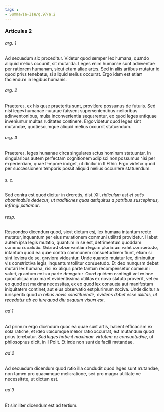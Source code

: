 ```yaml
---
tags : 
- Summa/Ia-IIæ/q.97/a.2
---
```


### Articulus 2

###### arg. 1
Ad secundum sic proceditur. Videtur quod semper lex humana, quando aliquid melius occurrit, sit mutanda. Leges enim humanae sunt adinventae per rationem humanam, sicut etiam aliae artes. Sed in aliis artibus mutatur id quod prius tenebatur, si aliquid melius occurrat. Ergo idem est etiam faciendum in legibus humanis.

###### arg. 2
Praeterea, ex his quae praeterita sunt, providere possumus de futuris. Sed nisi leges humanae mutatae fuissent supervenientibus melioribus adinventionibus, multa inconvenientia sequerentur, eo quod leges antiquae inveniuntur multas ruditates continere. Ergo videtur quod leges sint mutandae, quotiescumque aliquid melius occurrit statuendum.

###### arg. 3
Praeterea, leges humanae circa singulares actus hominum statuuntur. In singularibus autem perfectam cognitionem adipisci non possumus nisi per experientiam, quae tempore indiget, ut dicitur in II Ethic. Ergo videtur quod per successionem temporis possit aliquid melius occurrere statuendum.

###### s. c.
Sed contra est quod dicitur in decretis, dist. XII, *ridiculum est et satis abominabile dedecus, ut traditiones quas antiquitus a patribus suscepimus, infringi patiamur*.

###### resp.
Respondeo dicendum quod, sicut dictum est, lex humana intantum recte mutatur, inquantum per eius mutationem communi utilitati providetur. Habet autem ipsa legis mutatio, quantum in se est, detrimentum quoddam communis salutis. Quia ad observantiam legum plurimum valet consuetudo, intantum quod ea quae contra communem consuetudinem fiunt, etiam si sint leviora de se, graviora videantur. Unde quando mutatur lex, diminuitur vis constrictiva legis, inquantum tollitur consuetudo. Et ideo nunquam debet mutari lex humana, nisi ex aliqua parte tantum recompensetur communi saluti, quantum ex ista parte derogatur. Quod quidem contingit vel ex hoc quod aliqua maxima et evidentissima utilitas ex novo statuto provenit, vel ex eo quod est maxima necessitas, ex eo quod lex consueta aut manifestam iniquitatem continet, aut eius observatio est plurimum nociva. Unde dicitur a iurisperito quod *in rebus novis constituendis, evidens debet esse utilitas, ut recedatur ab eo iure quod diu aequum visum est*.

###### ad 1
Ad primum ergo dicendum quod ea quae sunt artis, habent efficaciam ex sola ratione, et ideo ubicumque melior ratio occurrat, est mutandum quod prius tenebatur. *Sed leges habent maximam virtutem ex consuetudine*, ut philosophus dicit, in II Polit. Et inde non sunt de facili mutandae.

###### ad 2
Ad secundum dicendum quod ratio illa concludit quod leges sunt mutandae, non tamen pro quacumque melioratione, sed pro magna utilitate vel necessitate, ut dictum est.

###### ad 3
Et similiter dicendum est ad tertium.

